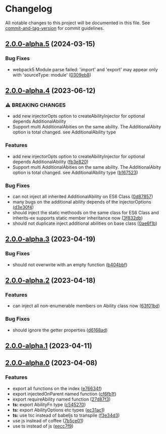 # Changelog

All notable changes to this project will be documented in this file. See [commit-and-tag-version](https://github.com/absolute-version/commit-and-tag-version) for commit guidelines.

## [2.0.0-alpha.5](https://github.com/snowyu/custom-ability.js/compare/v2.0.0-alpha.4...v2.0.0-alpha.5) (2024-03-15)


### Bug Fixes

* webpack5 Module parse failed: 'import' and 'export' may appear only with 'sourceType: module' ([0309eb8](https://github.com/snowyu/custom-ability.js/commit/0309eb8c2431492b6d466f8e80f74f32f94c783b))

## [2.0.0-alpha.4](https://github.com/snowyu/custom-ability.js/compare/v2.0.0-alpha.3...v2.0.0-alpha.4) (2023-06-12)


### ⚠ BREAKING CHANGES

* add new injectorOpts option to createAbilityInjector for optional depends AdditionalAbility
* Support multi AdditionalAbities on the same ability. The AdditionalAbity option is total changed. see AdditionalAbility type

### Features

* add new injectorOpts option to createAbilityInjector for optional depends AdditionalAbility ([fb3e820](https://github.com/snowyu/custom-ability.js/commit/fb3e820e8417f6864d9a91b008eb92f2f6996936))
* Support multi AdditionalAbities on the same ability. The AdditionalAbity option is total changed. see AdditionalAbility type ([b167523](https://github.com/snowyu/custom-ability.js/commit/b1675232626df28a40af5de2f0ada5eac47aa50d))


### Bug Fixes

* can not inject all inherited AdditionalAbility on ES6 Class ([0d87857](https://github.com/snowyu/custom-ability.js/commit/0d87857ddc0d8df661e8963eae1816186a47ef0a))
* many bugs on the additional ability depends of the injectorOptions ([d3e30f4](https://github.com/snowyu/custom-ability.js/commit/d3e30f42681394441430b5b9c764795cd8667b53))
* should inject the static methoods on the same class for ES6 Class and inherits-ex supports static member inheritance now ([3f832db](https://github.com/snowyu/custom-ability.js/commit/3f832dbee2ee9f4628bc0a7e9d2f737a9ed8f458))
* should not duplicate inject additional abilities on base class ([0ae6f1b](https://github.com/snowyu/custom-ability.js/commit/0ae6f1b7a9cee88351dd44cdedef741a9d9bffe4))

## [2.0.0-alpha.3](https://github.com/snowyu/custom-ability.js/compare/v2.0.0-alpha.2...v2.0.0-alpha.3) (2023-04-19)


### Bug Fixes

* should not overwrite with an empty function ([b404bbf](https://github.com/snowyu/custom-ability.js/commit/b404bbff315e9999f7fc6ad29f932f0810347362))

## [2.0.0-alpha.2](https://github.com/snowyu/custom-ability.js/compare/v2.0.0-alpha.1...v2.0.0-alpha.2) (2023-04-18)


### Features

* can inject all non-enumerable members on Ability class now ([63f01bd](https://github.com/snowyu/custom-ability.js/commit/63f01bdda4d8330cc5d28946d1b5cdcbe771e6f2))


### Bug Fixes

* should ignore the getter properties ([d6168ad](https://github.com/snowyu/custom-ability.js/commit/d6168ad8b3ac0817bd5dcf8f70b6a5f8e9508018))

## [2.0.0-alpha.1](https://github.com/snowyu/custom-ability.js/compare/v2.0.0-alpha.0...v2.0.0-alpha.1) (2023-04-11)

## [2.0.0-alpha.0](https://github.com/snowyu/custom-ability.js/compare/v1.6.2...v2.0.0-alpha.0) (2023-04-08)


### Features

* export all functions on the index ([e76634f](https://github.com/snowyu/custom-ability.js/commit/e76634fbfe720e8c0afdd2f93916baaaa7ebeeac))
* export injectedOnParent named function ([cf6fb1f](https://github.com/snowyu/custom-ability.js/commit/cf6fb1fb89004cd6e26988f3834dda62cec9cdb2))
* export requireAbility named function ([27d87f3](https://github.com/snowyu/custom-ability.js/commit/27d87f3251488320a2af65fc9129acb5c734142e))
* **ts:** export AbilityFn type ([c545270](https://github.com/snowyu/custom-ability.js/commit/c5452705da68ff3170b0b6548febe8c929ce06cb))
* **ts:** export AbilityOptions etc types ([ec31ac1](https://github.com/snowyu/custom-ability.js/commit/ec31ac1eb1515f4b50cb0cf9efbf072ab679b811))
* **ts:** use tsc instead of babeljs to transpile ([f3e34d3](https://github.com/snowyu/custom-ability.js/commit/f3e34d3ca00df4a55308d4fea23c3a576fb4ec61))
* use js instead of coffee ([7b5ce01](https://github.com/snowyu/custom-ability.js/commit/7b5ce01a51b254e0fd011e59c8dcb402ce88946a))
* use ts instead of js ([eecc7f9](https://github.com/snowyu/custom-ability.js/commit/eecc7f93a6d4ff013572e57b50cca41e9e43f66f))
